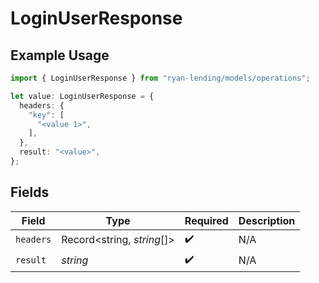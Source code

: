 # LoginUserResponse

## Example Usage

```typescript
import { LoginUserResponse } from "ryan-lending/models/operations";

let value: LoginUserResponse = {
  headers: {
    "key": [
      "<value 1>",
    ],
  },
  result: "<value>",
};
```

## Fields

| Field                      | Type                       | Required                   | Description                |
| -------------------------- | -------------------------- | -------------------------- | -------------------------- |
| `headers`                  | Record<string, *string*[]> | :heavy_check_mark:         | N/A                        |
| `result`                   | *string*                   | :heavy_check_mark:         | N/A                        |